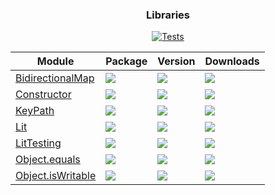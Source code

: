 
<div align="center">
<h3>Libraries</h3>

[![Tests](https://img.shields.io/github/actions/workflow/status/a11delavar/lit/development.yml?logo=github&style=for-the-badge&label=Tests)](https://a11delavar.github.io/lit/actions/workflows/development.yml)


| Module  | Package | Version | Downloads |
| ------- | ------- | ------- | --------- |
| [BidirectionalMap](packages/BidirectionalMap) | [![](https://img.shields.io/badge/%40a11d%2Fbidirectional--map-8A2BE2?style=for-the-badge&logo=npm&logoColor=red&color=white)](https://www.npmjs.com/package/@a11d/bidirectional-map) | [![](https://img.shields.io/npm/v/%40a11d%2Fbidirectional-map?style=for-the-badge&label=)](https://www.npmjs.com/package/@a11d/bidirectional-map) | [![](https://img.shields.io/npm/dm/%40a11d%2Fbidirectional-map?style=for-the-badge&label=&color=blue)](https://www.npmjs.com/package/@a11d/bidirectional-map) |
| [Constructor](packages/Constructor) | [![](https://img.shields.io/badge/%40a11d%2Fconstructor-8A2BE2?style=for-the-badge&logo=npm&logoColor=red&color=white)](https://www.npmjs.com/package/@a11d/constructor) | [![](https://img.shields.io/npm/v/%40a11d%2Fconstructor?style=for-the-badge&label=)](https://www.npmjs.com/package/@a11d/constructor) | [![](https://img.shields.io/npm/dm/%40a11d%2Fconstructor?style=for-the-badge&label=&color=blue)](https://www.npmjs.com/package/@a11d/constructor) |
| [KeyPath](packages/KeyPath) | [![](https://img.shields.io/badge/%40a11d%2Fkey--path-8A2BE2?style=for-the-badge&logo=npm&logoColor=red&color=white)](https://www.npmjs.com/package/@a11d/key-path) | [![](https://img.shields.io/npm/v/%40a11d%2Fkey-path?style=for-the-badge&label=)](https://www.npmjs.com/package/@a11d/key-path) | [![](https://img.shields.io/npm/dm/%40a11d%2Fkey-path?style=for-the-badge&label=&color=blue)](https://www.npmjs.com/package/@a11d/key-path) |
| [Lit](packages/Lit) | [![](https://img.shields.io/badge/%40a11d%2Flit-8A2BE2?style=for-the-badge&logo=npm&logoColor=red&color=white)](https://www.npmjs.com/package/@a11d/lit) | [![](https://img.shields.io/npm/v/%40a11d%2Flit?style=for-the-badge&label=)](https://www.npmjs.com/package/@a11d/lit) | [![](https://img.shields.io/npm/dm/%40a11d%2Flit?style=for-the-badge&label=&color=blue)](https://www.npmjs.com/package/@a11d/lit) |
| [LitTesting](packages/LitTesting) | [![](https://img.shields.io/badge/%40a11d%2Flit--testing-8A2BE2?style=for-the-badge&logo=npm&logoColor=red&color=white)](https://www.npmjs.com/package/@a11d/lit-testing) | [![](https://img.shields.io/npm/v/%40a11d%2Flit-testing?style=for-the-badge&label=)](https://www.npmjs.com/package/@a11d/lit-testing) | [![](https://img.shields.io/npm/dm/%40a11d%2Flit-testing?style=for-the-badge&label=&color=blue)](https://www.npmjs.com/package/@a11d/lit-testing) |
| [Object.equals](packages/Object.equals) | [![](https://img.shields.io/badge/%40a11d%2Fequals-8A2BE2?style=for-the-badge&logo=npm&logoColor=red&color=white)](https://www.npmjs.com/package/@a11d/equals) | [![](https://img.shields.io/npm/v/%40a11d%2Fequals?style=for-the-badge&label=)](https://www.npmjs.com/package/@a11d/equals) | [![](https://img.shields.io/npm/dm/%40a11d%2Fequals?style=for-the-badge&label=&color=blue)](https://www.npmjs.com/package/@a11d/equals) |
| [Object.isWritable](packages/Object.isWritable) | [![](https://img.shields.io/badge/%40a11d%2Fis--writable-8A2BE2?style=for-the-badge&logo=npm&logoColor=red&color=white)](https://www.npmjs.com/package/@a11d/is-writable) | [![](https://img.shields.io/npm/v/%40a11d%2Fis-writable?style=for-the-badge&label=)](https://www.npmjs.com/package/@a11d/is-writable) | [![](https://img.shields.io/npm/dm/%40a11d%2Fis-writable?style=for-the-badge&label=&color=blue)](https://www.npmjs.com/package/@a11d/is-writable) |

</div>
